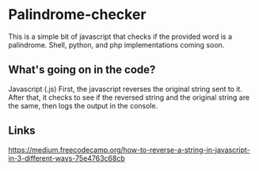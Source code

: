# Palindrome-checker
  This is a simple bit of javascript that checks if the provided word is a palindrome. Shell, python, and php implementations coming soon.
## What's going on in the code?
Javascript (.js)
  First, the javascript reverses the original string sent to it. After that, it checks to see if the reversed string and the original string are the same, then logs the output in the console.
## Links
  https://medium.freecodecamp.org/how-to-reverse-a-string-in-javascript-in-3-different-ways-75e4763c68cb
